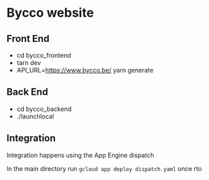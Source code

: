# Bycco website

## Front End

- cd bycco_frontend
- tarn dev
- API_URL=<https://www.bycco.be/> yarn generate

## Back End

- cd bycco_backend
- ./launchlocal

## Integration

Integration happens using the App Engine dispatch

In the main directory run ```gcloud app deploy dispatch.yaml``` once rto
